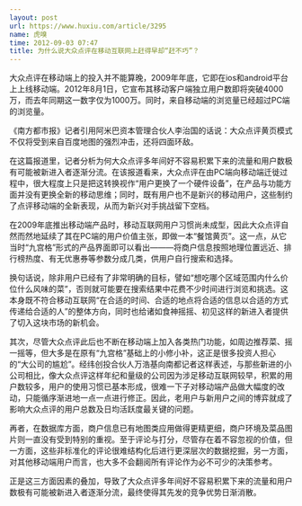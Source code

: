 ```yaml
---
layout: post
url: https://www.huxiu.com/article/3295
name: 虎嗅
time: 2012-09-03 07:47
title: 为什么说大众点评在移动互联网上赶得早却“赶不巧”？
---
```

大众点评在移动端上的投入并不能算晚，2009年年底，它即在ios和android平台上上线移动端。2012年8月1日，它宣布其移动客户端独立用户数即将突破4000万，而去年同期这一数字仅为1000万。同时，来自移动端的浏览量已经超过PC端的浏览量。

《南方都市报》记者引用阿米巴资本管理合伙人李治国的话说：大众点评黄页模式不仅将受到来自百度地图的强烈冲击，还将四面环敌。

在这篇报道里，记者分析为何大众点评多年间好不容易积累下来的流量和用户数极有可能被新进入者逐渐分流。在该报道看来，大众点评在由PC端向移动端迁徙过程中，很大程度上只是把这转换视作“用户更换了一个硬件设备”，在产品与功能方面并没有更换全新的移动思维；同时，既有用户也不是新兴的移动用户，这些制约了点评移动端的全新表现，从而为新兴对手挑战留下空档。

在2009年底推出移动端产品时，移动互联网用户习惯尚未成型，因此大众点评自然而然地延续了其在PC端的用户价值主张，即做一本“餐馆黄页”。这一点，从它当时“九宫格”形式的产品界面即可以看出———将商户信息按照地理位置远近、排行榜热度、有无优惠券等参数分成几类，供用户自行搜索和选择。

换句话说，除非用户已经有了非常明确的目标，譬如“想吃哪个区域范围内什么价位什么风味的菜”，否则就可能要在搜索结果中花费不少时间进行浏览和挑选。这本身既不符合移动互联网“在合适的时间、合适的地点将合适的信息以合适的方式传递给合适的人”的整体方向，同时也给诸如食神摇摇、初见这样的新进入者提供了切入这块市场的新机会。

其次，尽管大众点评此后也不断在移动端上加入各类热门功能，如周边推荐菜、摇一摇等，但大多是在原有“九宫格”基础上的小修小补，这正是很多投资人担心的“大公司的尴尬”。经纬创投合伙人万浩基向南都记者这样表述，与那些新进的小公司相比，像大众点评这样年纪和量级的公司因为涉足移动互联网较早，积累的用户数较多，用户的使用习惯已基本形成，很难一下子对移动端产品做大幅度的改动，只能循序渐进地一点一点进行修正。因此，老用户与新用户之间的博弈就成了影响大众点评的用户总数及日均活跃度最关键的问题。

再者，在数据库方面，商户信息已有地图类应用做得更精更细，商户环境及菜品图片则一直没有受到特别的重视。至于评论与打分，尽管存在着不容忽视的价值，但一方面，这些非标准化的评论很难结构化后进行更深层次的数据挖掘，另一方面，对其他移动端用户而言，也大多不会翻阅所有评论作为必不可少的决策参考。

正是这三方面因素的叠加，导致了大众点评多年间好不容易积累下来的流量和用户数极有可能被新进入者逐渐分流，最终使得其先发的竞争优势日渐消散。

